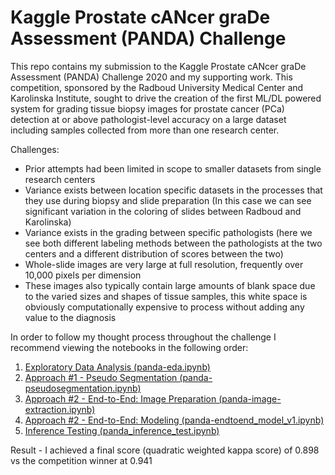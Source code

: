 # Kaggle Prostate cANcer graDe Assessment (PANDA) Challenge

This repo contains my submission to the Kaggle Prostate cANcer graDe Assessment (PANDA) Challenge 2020 and my supporting work. This competition, sponsored by the Radboud University Medical Center and Karolinska Institute, sought to drive the creation of the first ML/DL powered system for grading tissue biopsy images for prostate cancer (PCa) detection at or above pathologist-level accuracy on a large dataset including samples collected from more than one research center. 

Challenges:
- Prior attempts had been limited in scope to smaller datasets from single research centers
- Variance exists between location specific datasets in the processes that they use during biopsy and slide preparation (In this case we can see significant variation in the coloring of slides between Radboud and Karolinska)
- Variance exists in the grading between specific pathologists (here we see both different labeling methods between the pathologists at the two centers and a different distribution of scores between the two)
- Whole-slide images are very large at full resolution, frequently over 10,000 pixels per dimension
- These images also typically contain large amounts of blank space due to the varied sizes and shapes of tissue samples, this white space is obviously computationally expensive to process without adding any value to the diagnosis

In order to follow my thought process throughout the challenge I recommend viewing the notebooks in the following order:
1. [Exploratory Data Analysis (panda-eda.ipynb)](https://github.com/kittmiller25/kaggle_pCancer_comp/blob/main/panda-eda.ipynb "EDA notebook")
2. [Approach #1 - Pseudo Segmentation (panda-pseudosegmentation.ipynb)](https://github.com/kittmiller25/kaggle_pCancer_comp/blob/main/panda-pseudosegmentation.ipynb "PS notebook")
3. [Approach #2 - End-to-End: Image Preparation (panda-image-extraction.ipynb)](https://github.com/kittmiller25/kaggle_pCancer_comp/blob/main/panda-image-extraction.ipynb "Image extraction notebook")
4. [Approach #2 - End-to-End: Modeling (panda-endtoend_model_v1.ipynb)](https://github.com/kittmiller25/kaggle_pCancer_comp/blob/main/panda_endtoend_model_v1.ipynb "Modeling notebook")
5. [Inference Testing (panda_inference_test.ipynb)](https://github.com/kittmiller25/kaggle_pCancer_comp/blob/main/panda-inference-test.ipynb "Inference notebook")

Result - I achieved a final score (quadratic weighted kappa score) of 0.898 vs the competition winner at 0.941


```python

```
